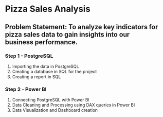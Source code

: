 # Pizza Sales Analysis

## Problem Statement: To analyze key indicators for pizza sales data to gain insights into our business performance.

### Step 1 - PostgreSQL
  1. Importing the data in PostgreSQL
  2. Creating a database in SQL for the project
  3. Creating a report in SQL

### Step 2 - Power BI
  1. Connecting PostgreSQL with Power BI
  2. Data Cleaning and Processing using DAX queries in Power BI
  3. Data Visualization and Dashboard creation
